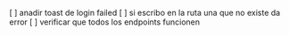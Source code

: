 [ ] anadir toast de login failed
[ ] si escribo en la ruta una que no existe da error
[ ] verificar que todos los endpoints funcionen
